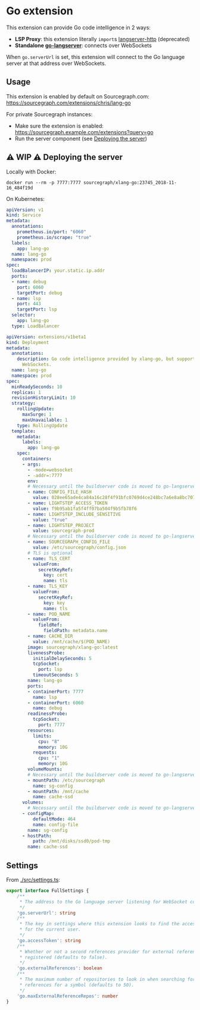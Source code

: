 # Go extension

This extension can provide Go code intelligence in 2 ways:

- **LSP Proxy**: this extension literally `import`s [langserver-http](https://github.com/sourcegraph/sourcegraph-langserver-http) (deprecated)
- **Standalone [go-langserver](https://github.com/sourcegraph/go-langserver)**: connects over WebSockets

When `go.serverUrl` is set, this extension will connect to the Go language server at that address over WebSockets.

## Usage

This extension is enabled by default on Sourcegraph.com: https://sourcegraph.com/extensions/chris/lang-go

For private Sourcegraph instances:

- Make sure the extension is enabled: https://sourcegraph.example.com/extensions?query=go
- Run the server component (see [Deploying the server](#deploying-the-server))

## ⚠️ WIP ⚠️ Deploying the server

Locally with Docker:

```
docker run --rm -p 7777:7777 sourcegraph/xlang-go:23745_2018-11-16_484f19d
```

On Kubernetes:

```yaml
apiVersion: v1
kind: Service
metadata:
  annotations:
    prometheus.io/port: "6060"
    prometheus.io/scrape: "true"
  labels:
    app: lang-go
  name: lang-go
  namespace: prod
spec:
  loadBalancerIP: your.static.ip.addr
  ports:
  - name: debug
    port: 6060
    targetPort: debug
  - name: lsp
    port: 443
    targetPort: lsp
  selector:
    app: lang-go
  type: LoadBalancer
```

```yaml
apiVersion: extensions/v1beta1
kind: Deployment
metadata:
  annotations:
    description: Go code intelligence provided by xlang-go, but supporting TLS and
      WebSockets.
  name: lang-go
  namespace: prod
spec:
  minReadySeconds: 10
  replicas: 1
  revisionHistoryLimit: 10
  strategy:
    rollingUpdate:
      maxSurge: 1
      maxUnavailable: 1
    type: RollingUpdate
  template:
    metadata:
      labels:
        app: lang-go
    spec:
      containers:
      - args:
        - -mode=websocket
        - -addr=:7777
        env:
        # Necessary until the buildserver code is moved to go-langserver
        - name: CONFIG_FILE_HASH
          value: 028ee65ade4ca84a16c28f4f91bfc0769d4ce248bc7a6e8a8bc7078e848bf20f
        - name: LIGHTSTEP_ACCESS_TOKEN
          value: f9b95ab1fa5f4ff07ba504f9b5fb78f6
        - name: LIGHTSTEP_INCLUDE_SENSITIVE
          value: "true"
        - name: LIGHTSTEP_PROJECT
          value: sourcegraph-prod
        # Necessary until the buildserver code is moved to go-langserver
        - name: SOURCEGRAPH_CONFIG_FILE
          value: /etc/sourcegraph/config.json
        # TLS is optional
        - name: TLS_CERT
          valueFrom:
            secretKeyRef:
              key: cert
              name: tls
        - name: TLS_KEY
          valueFrom:
            secretKeyRef:
              key: key
              name: tls
        - name: POD_NAME
          valueFrom:
            fieldRef:
              fieldPath: metadata.name
        - name: CACHE_DIR
          value: /mnt/cache/$(POD_NAME)
        image: sourcegraph/xlang-go:latest
        livenessProbe:
          initialDelaySeconds: 5
          tcpSocket:
            port: lsp
          timeoutSeconds: 5
        name: lang-go
        ports:
        - containerPort: 7777
          name: lsp
        - containerPort: 6060
          name: debug
        readinessProbe:
          tcpSocket:
            port: 7777
        resources:
          limits:
            cpu: "8"
            memory: 10G
          requests:
            cpu: "1"
            memory: 10G
        volumeMounts:
        # Necessary until the buildserver code is moved to go-langserver
        - mountPath: /etc/sourcegraph
          name: sg-config
        - mountPath: /mnt/cache
          name: cache-ssd
      volumes:
        # Necessary until the buildserver code is moved to go-langserver
      - configMap:
          defaultMode: 464
          name: config-file
        name: sg-config
      - hostPath:
          path: /mnt/disks/ssd0/pod-tmp
        name: cache-ssd
```

## Settings

From [./src/settings.ts](./src/settings.ts):

```typescript
export interface FullSettings {
    /**
     * The address to the Go language server listening for WebSocket connections.
     */
    'go.serverUrl': string
    /**
     * The key in settings where this extension looks to find the access token
     * for the current user.
     */
    'go.accessToken': string
    /**
     * Whether or not a second references provider for external references will be
     * registered (defaults to false).
     */
    'go.externalReferences': boolean
    /**
     * The maximum number of repositories to look in when searching for external
     * references for a symbol (defaults to 50).
     */
    'go.maxExternalReferenceRepos': number
}
```

##